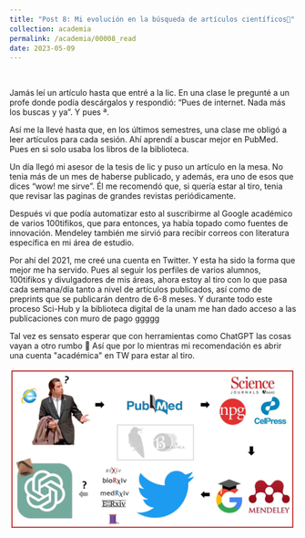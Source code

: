 ```yaml
---
title: "Post 8: Mi evolución en la búsqueda de artículos científicos🧐"
collection: academia
permalink: /academia/00008_read
date: 2023-05-09
---
```


&nbsp;


Jamás leí un artículo hasta que entré a la lic. En una clase le pregunté a un profe donde podía descárgalos y respondió: “Pues de internet. Nada más los buscas y ya”. Y pues ª.

Así me la llevé hasta que, en los últimos semestres, una clase me obligó a leer artículos para cada sesión. Ahí aprendí a buscar mejor en PubMed. Pues en si solo usaba los libros de la biblioteca. 

Un día llegó mi asesor de la tesis de lic y puso un artículo en la mesa. No tenia más de un mes de haberse publicado, y además, era uno de esos que dices “wow! me sirve”. Él me recomendó que, si quería estar al tiro, tenia que revisar las paginas de grandes revistas periódicamente.  

Después vi que podía automatizar esto al suscribirme al Google académico de varios 100tifikos, que para entonces, ya había topado como fuentes de innovación. Mendeley también me sirvió para recibir correos con literatura específica en mi área de estudio. 

Por ahí del 2021, me creé una cuenta en Twitter. Y esta ha sido la forma que mejor me ha servido. Pues al seguir los perfiles de varios alumnos, 100tifikos y divulgadores de mis áreas, ahora estoy al tiro con lo que pasa cada semana/día tanto a nivel de artículos publicados, así como de preprints que se publicarán dentro de 6-8 meses.  Y durante todo este proceso Sci-Hub y la biblioteca digital de la unam me han dado acceso a las publicaciones con muro de pago ggggg

Tal vez es sensato esperar que con herramientas como ChatGPT las cosas vayan a otro rumbo 🤔 Así que por lo mientras mi recomendación es abrir una cuenta "académica" en TW para estar al tiro.

![img](/images/academia/00008_read.jpg)


